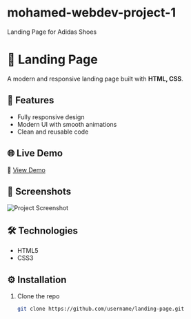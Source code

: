 # mohamed-webdev-project-1
Landing Page for Adidas Shoes
# 🎯 Landing Page  

A modern and responsive landing page built with **HTML, CSS**.  

## 🚀 Features  
- Fully responsive design  
- Modern UI with smooth animations  
- Clean and reusable code  

## 🌐 Live Demo  
🔗 [View Demo](https://mohammed-004del.github.io/mohamed-webdev-project-1/)

## 📸 Screenshots  
![Project Screenshot](images/Adidas.png) 

## 🛠️ Technologies  
- HTML5  
- CSS3   

## ⚙️ Installation  
1. Clone the repo  
   ```bash
   git clone https://github.com/username/landing-page.git
